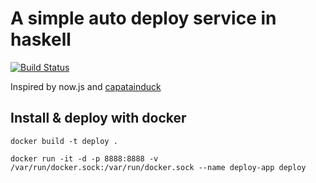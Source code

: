# A simple auto deploy service in haskell

[![Build Status](https://travis-ci.org/epicallan/deploy.svg?branch=master)](https://travis-ci.org/epicallan/deploy)


Inspired by now.js and [capatainduck](https://github.com/githubsaturn/captainduckduck/issues)

## Install & deploy with docker

```
docker build -t deploy .

docker run -it -d -p 8888:8888 -v /var/run/docker.sock:/var/run/docker.sock --name deploy-app deploy
```
